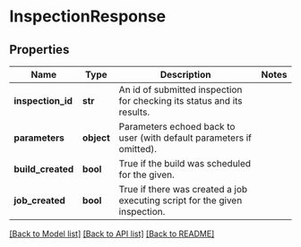 # InspectionResponse

## Properties
Name | Type | Description | Notes
------------ | ------------- | ------------- | -------------
**inspection_id** | **str** | An id of submitted inspection for checking its status and its results.  | 
**parameters** | **object** | Parameters echoed back to user (with default parameters if omitted).  | 
**build_created** | **bool** | True if the build was scheduled for the given. | 
**job_created** | **bool** | True if there was created a job executing script for the given inspection.  | 

[[Back to Model list]](../README.md#documentation-for-models) [[Back to API list]](../README.md#documentation-for-api-endpoints) [[Back to README]](../README.md)

